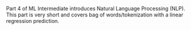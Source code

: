 Part 4 of ML Intermediate introduces Natural Language Processing (NLP). This part is very short and covers bag of words/tokenization with a linear regression prediction.
